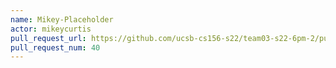 ```yaml
---
name: Mikey-Placeholder
actor: mikeycurtis
pull_request_url: https://github.com/ucsb-cs156-s22/team03-s22-6pm-2/pull/40
pull_request_num: 40
---
```

